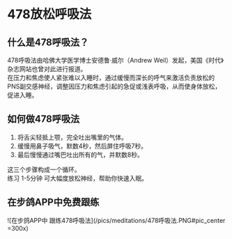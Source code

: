 # 478放松呼吸法

## 什么是478呼吸法？ 

478呼吸法由哈佛大学医学博士安德鲁·威尔（Andrew Weil）发起，美国《时代》杂志网站也曾对此进行报道。  
在压力和焦虑使人紧张难以入睡时，通过缓慢而深长的呼气来激活负责放松的PNS副交感神经，调整因压力和焦虑引起的急促或浅表呼吸，从而使身体放松，促进入睡。

## 如何做478呼吸法

1. 将舌尖轻抵上颚，完全吐出嘴里的气体。 
2. 缓慢用鼻子吸气，默数4秒，然后屏住呼吸7秒。
3. 最后慢慢通过嘴巴吐出所有的气，并默数8秒。

这三个步骤构成一个循环。  
练习 1-5分钟 可大幅度放松神经，帮助你快速入眠。 

## 在步鸽APP中免费跟练

![在步鸽APP中 跟练478呼吸法](/pics/meditations/478呼吸法.PNG#pic_center =300x)